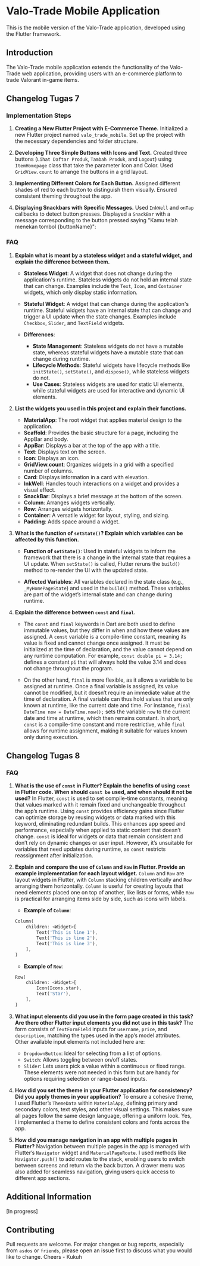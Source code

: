 # Valo-Trade Mobile Application

This is the mobile version of the Valo-Trade application, developed using the Flutter framework.

## Introduction

The Valo-Trade mobile application extends the functionality of the Valo-Trade web application, providing users with an e-commerce platform to trade Valorant in-game items.

## Changelog Tugas 7
### Implementation Steps

1. **Creating a New Flutter Project with E-Commerce Theme.** Initialized a new Flutter project named `valo_trade_mobile`. Set up the project with the necessary dependencies and folder structure.

2. **Developing Three Simple Buttons with Icons and Text.** Created three buttons (`Lihat Daftar Produk`, `Tambah Produk`, and `Logout`) using `ItemHomepage` class that take the parameter Icon and Color. Used `GridView.count` to arrange the buttons in a grid layout.

3. **Implementing Different Colors for Each Button.** Assigned different shades of red to each button to distinguish them visually. Ensured consistent theming throughout the app.

4. **Displaying Snackbars with Specific Messages.** Used `InkWell` and `onTap` callbacks to detect button presses. Displayed a `SnackBar` with a message corresponding to the button pressed saying "Kamu telah menekan tombol {buttonName}":

### FAQ

1. **Explain what is meant by a stateless widget and a stateful widget, and explain the difference between them.**

    * **Stateless Widget**: A widget that does not change during the application's runtime. Stateless widgets do not hold an internal state that can change. Examples include the `Text`, `Icon`, and `Container` widgets, which only display static information.

    * **Stateful Widget**: A widget that can change during the application's runtime. Stateful widgets have an internal state that can change and trigger a UI update when the state changes. Examples include `Checkbox`, `Slider`, and `TextField` widgets.

    * **Differences**:
        - **State Management**: Stateless widgets do not have a mutable state, whereas stateful widgets have a mutable state that can change during runtime.
        - **Lifecycle Methods**: Stateful widgets have lifecycle methods like `initState()`, `setState()`, and `dispose()`, while stateless widgets do not.
        - **Use Cases**: Stateless widgets are used for static UI elements, while stateful widgets are used for interactive and dynamic UI elements.

2. **List the widgets you used in this project and explain their functions.**
    * **MaterialApp**: The root widget that applies material design to the application.
    * **Scaffold**: Provides the basic structure for a page, including the AppBar and body.
    * **AppBar**: Displays a bar at the top of the app with a title.
    * **Text**: Displays text on the screen.
    * **Icon**: Displays an icon.
    * **GridView.count**: Organizes widgets in a grid with a specified number of columns.
    * **Card**: Displays information in a card with elevation.
    * **InkWell**: Handles touch interactions on a widget and provides a visual effect.
    * **SnackBar**: Displays a brief message at the bottom of the screen.
    * **Column**: Arranges widgets vertically.
    * **Row**: Arranges widgets horizontally.
    * **Container**: A versatile widget for layout, styling, and sizing.
    * **Padding**: Adds space around a widget.

3. **What is the function of `setState()`? Explain which variables can be affected by this function.**
    * **Function of `setState()`**: Used in stateful widgets to inform the framework that there is a change in the internal state that requires a UI update. When `setState()` is called, Flutter reruns the `build()` method to re-render the UI with the updated state.

    * **Affected Variables**: All variables declared in the state class (e.g., `_MyHomePageState`) and used in the `build()` method. These variables are part of the widget’s internal state and can change during runtime.

4. **Explain the difference between `const` and `final`.**
    * The `const` and `final` keywords in Dart are both used to define immutable values, but they differ in when and how these values are assigned. A `const` variable is a compile-time constant, meaning its value is fixed and cannot change once assigned. It must be initialized at the time of declaration, and the value cannot depend on any runtime computation. For example, `const double pi = 3.14;` defines a constant `pi` that will always hold the value 3.14 and does not change throughout the program.

    * On the other hand, `final` is more flexible, as it allows a variable to be assigned at runtime. Once a final variable is assigned, its value cannot be modified, but it doesn’t require an immediate value at the time of declaration. A final variable can thus hold values that are only known at runtime, like the current date and time. For instance, `final DateTime now = DateTime.now();` sets the variable `now` to the current date and time at runtime, which then remains constant. In short, `const` is a compile-time constant and more restrictive, while `final` allows for runtime assignment, making it suitable for values known only during execution.

## Changelog Tugas 8
### FAQ
1. **What is the use of `const` in Flutter? Explain the benefits of using `const` in Flutter code. When should `const be` used, and when should it not be used?** In Flutter, `const` is used to set compile-time constants, meaning that values marked with it remain fixed and unchangeable throughout the app’s runtime. Using `const` provides efficiency gains since Flutter can optimize storage by reusing widgets or data marked with this keyword, eliminating redundant builds. This enhances app speed and performance, especially when applied to static content that doesn’t change. `const` is ideal for widgets or data that remain consistent and don’t rely on dynamic changes or user input. However, it’s unsuitable for variables that need updates during runtime, as `const` restricts reassignment after initialization.

2. **Explain and compare the use of `Column` and `Row` in Flutter. Provide an example implementation for each layout widget.** `Column` and `Row` are layout widgets in Flutter, with `Column` stacking children vertically and `Row` arranging them horizontally. `Column` is useful for creating layouts that need elements placed one on top of another, like lists or forms, while `Row` is practical for arranging items side by side, such as icons with labels.
    * **Example of `Column`**:
    ```dart
    Column(
        children: <Widget>[
            Text('This is line 1'),
            Text('This is line 2'),
            Text('This is line 3'),
        ],
    )
    ```
    * **Example of `Row`**:
    ```dart
    Row(
        children: <Widget>[
            Icon(Icons.star),
            Text('Star'),
        ],
    )
    ```
3. **What input elements did you use in the form page created in this task? Are there other Flutter input elements you did not use in this task?** The form consists of `TextFormField` inputs for `username`, `price`, and `description`, matching the types used in the app’s model attributes. Other available input elements not included here are:
    * `DropdownButton`: Ideal for selecting from a list of options.
    * `Switch`: Allows toggling between on/off states.
    * `Slider`: Lets users pick a value within a continuous or fixed range. These elements were not needed in this form but are handy for options requiring selection or range-based inputs.

4. **How did you set the theme in your Flutter application for consistency? Did you apply themes in your application?** To ensure a cohesive theme, I used Flutter’s `ThemeData` within `MaterialApp`, defining primary and secondary colors, text styles, and other visual settings. This makes sure all pages follow the same design language, offering a uniform look. Yes, I implemented a theme to define consistent colors and fonts across the app.

5. **How did you manage navigation in an app with multiple pages in Flutter?** Navigation between multiple pages in the app is managed with Flutter’s `Navigator` widget and `MaterialPageRoute`. I used methods like `Navigator.push()` to add routes to the stack, enabling users to switch between screens and return via the back button. A drawer menu was also added for seamless navigation, giving users quick access to different app sections.

## Additional Information
[In progress]

## Contributing

Pull requests are welcome. For major changes or bug reports, especially from `asdos` or `friends`, please open an issue first to discuss what you would like to change. Cheers - Kukuh
